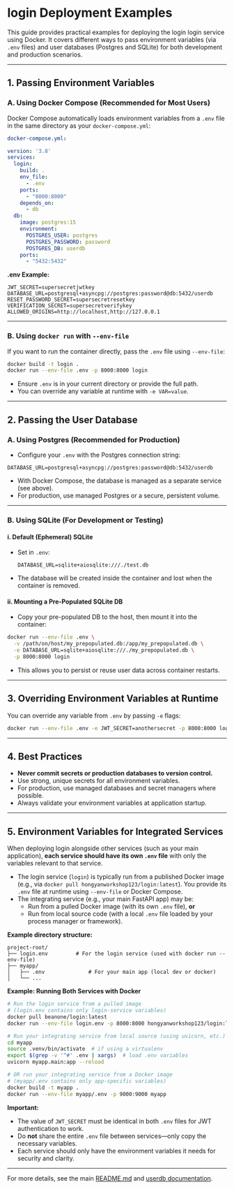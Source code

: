 # login Deployment Examples

This guide provides practical examples for deploying the login login service using Docker. It covers different ways to pass environment variables (via `.env` files) and user databases (Postgres and SQLite) for both development and production scenarios.

---

## 1. Passing Environment Variables

### **A. Using Docker Compose (Recommended for Most Users)**

Docker Compose automatically loads environment variables from a `.env` file in the same directory as your `docker-compose.yml`:

```yaml
docker-compose.yml:

version: '3.8'
services:
  login:
    build: .
    env_file:
      - .env
    ports:
      - "8000:8000"
    depends_on:
      - db
  db:
    image: postgres:15
    environment:
      POSTGRES_USER: postgres
      POSTGRES_PASSWORD: password
      POSTGRES_DB: userdb
    ports:
      - "5432:5432"
```

**.env Example:**
```env
JWT_SECRET=supersecretjwtkey
DATABASE_URL=postgresql+asyncpg://postgres:password@db:5432/userdb
RESET_PASSWORD_SECRET=supersecretresetkey
VERIFICATION_SECRET=supersecretverifykey
ALLOWED_ORIGINS=http://localhost,http://127.0.0.1
```

---

### **B. Using `docker run` with `--env-file`**

If you want to run the container directly, pass the `.env` file using `--env-file`:

```bash
docker build -t login .
docker run --env-file .env -p 8000:8000 login
```

- Ensure `.env` is in your current directory or provide the full path.
- You can override any variable at runtime with `-e VAR=value`.

---

## 2. Passing the User Database

### **A. Using Postgres (Recommended for Production)**

- Configure your `.env` with the Postgres connection string:

```env
DATABASE_URL=postgresql+asyncpg://postgres:password@db:5432/userdb
```

- With Docker Compose, the database is managed as a separate service (see above).
- For production, use managed Postgres or a secure, persistent volume.

---

### **B. Using SQLite (For Development or Testing)**

#### **i. Default (Ephemeral) SQLite**

- Set in `.env`:
  ```env
  DATABASE_URL=sqlite+aiosqlite:///./test.db
  ```
- The database will be created inside the container and lost when the container is removed.

#### **ii. Mounting a Pre-Populated SQLite DB**

- Copy your pre-populated DB to the host, then mount it into the container:

```bash
docker run --env-file .env \
  -v /path/on/host/my_prepopulated.db:/app/my_prepopulated.db \
  -e DATABASE_URL=sqlite+aiosqlite:///./my_prepopulated.db \
  -p 8000:8000 login
```

- This allows you to persist or reuse user data across container restarts.

---

## 3. Overriding Environment Variables at Runtime

You can override any variable from `.env` by passing `-e` flags:

```bash
docker run --env-file .env -e JWT_SECRET=anothersecret -p 8000:8000 login
```

---

## 4. Best Practices

- **Never commit secrets or production databases to version control.**
- Use strong, unique secrets for all environment variables.
- For production, use managed databases and secret managers where possible.
- Always validate your environment variables at application startup.

---

## 5. Environment Variables for Integrated Services

When deploying login alongside other services (such as your main application), **each service should have its own `.env` file** with only the variables relevant to that service.

- The login service (`login`) is typically run from a published Docker image (e.g., via `docker pull hongyanworkshop123/login:latest`). You provide its `.env` file at runtime using `--env-file` or Docker Compose.
- The integrating service (e.g., your main FastAPI app) may be:
  - Run from a pulled Docker image (with its own `.env` file), **or**
  - Run from local source code (with a local `.env` file loaded by your process manager or framework).

**Example directory structure:**
```
project-root/
├── login.env         # For the login service (used with docker run --env-file)
├── myapp/
│   ├── .env              # For your main app (local dev or docker)
│   └── ...
```

**Example: Running Both Services with Docker**

```bash
# Run the login service from a pulled image
# (login.env contains only login-service variables)
docker pull beanone/login:latest
docker run --env-file login.env -p 8000:8000 hongyanworkshop123/login:latest

# Run your integrating service from local source (using uvicorn, etc.)
cd myapp
source .venv/bin/activate  # if using a virtualenv
export $(grep -v '^#' .env | xargs)  # load .env variables
uvicorn myapp.main:app --reload

# OR run your integrating service from a Docker image
# (myapp/.env contains only app-specific variables)
docker build -t myapp .
docker run --env-file myapp/.env -p 9000:9000 myapp
```

**Important:**
- The value of `JWT_SECRET` must be identical in both `.env` files for JWT authentication to work.
- Do **not** share the entire `.env` file between services—only copy the necessary variables.
- Each service should only have the environment variables it needs for security and clarity.

---

For more details, see the main [README.md](../README.md) and [userdb documentation](https://github.com/beanone/userdb).

